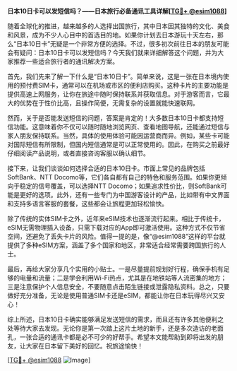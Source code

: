 **日本10日卡可以发短信吗？——日本旅行必备通讯工具详解[[TG💪+ @esim1088](https://t.me/s/esim1088)]**

随着全球化的推进，越来越多的人选择出国旅行，其中日本因其独特的文化、美食和风景，成为不少人心目中的首选目的地。如果你计划去日本游玩十天左右，那么“日本10日卡”无疑是一个非常方便的选择。不过，很多初次前往日本的朋友可能会有疑问：日本10日卡可以发短信吗？今天我们就来详细解答这个问题，并为大家推荐一些适合旅行者的通讯解决方案。

首先，我们先来了解一下什么是“日本10日卡”。简单来说，这是一张在日本境内使用的预付费SIM卡，通常可以在机场或市区的便利店购买。这种卡片的主要功能是提供高速上网服务，让你在旅途中随时保持联系并获取信息。对于游客而言，它最大的优势在于性价比高，且操作简便，无需复杂的设置就能快速联网。

然而，关于是否能发送短信的问题，答案是肯定的！大多数日本10日卡都支持短信功能。这意味着你不仅可以随时随地浏览网页、查看地图导航，还能通过短信与家人朋友保持联系。当然，具体的使用体验可能因运营商而异。例如，某些卡可能对国际短信有所限制，但国内短信通常是可以正常使用的。因此，在购买之前最好仔细阅读产品说明，或者直接咨询客服以确认细节。

接下来，让我们谈谈如何选择合适的日本10日卡。市面上常见的品牌包括SoftBank、NTT Docomo等，它们各自都有自己的特色和服务范围。如果你更倾向于稳定的信号覆盖，可以选择NTT Docomo；如果追求性价比，则SoftBank可能是更好的选项。此外，还有一些专门为中国游客设计的产品，比如带有中文界面和支持多语言客服的套餐，这些都会让旅程更加轻松愉快。

除了传统的实体SIM卡之外，近年来eSIM技术也逐渐流行起来。相比于传统卡，eSIM无需物理插入设备，只需下载对应的App即可激活使用。这种方式不仅节省空间，还避免了丢失卡片的风险。值得一提的是，像“@esim1088”这样的平台就提供了多种eSIM方案，涵盖了多个国家和地区，非常适合经常需要跨国旅行的人士。

最后，再给大家分享几个实用的小贴士。一是尽量提前规划好行程，确保手机有足够的电量和流量；二是学会利用Wi-Fi热点，尤其是在地铁站等人流密集的地方；三是注意保护个人信息安全，不要随意点击陌生链接或泄露隐私资料。总之，只要做好充分准备，无论是使用普通SIM卡还是eSIM，都能让你在日本玩得尽兴又安心！

综上所述，日本10日卡确实能够满足发送短信的需求，而且还有许多其他便利之处等待大家去发现。无论你是第一次踏上这片土地的新手，还是多次造访的老面孔，一张合适的通讯卡都是必不可少的好帮手。希望本文能帮助到即将出发的朋友，让大家在日本留下美好的回忆。祝旅途愉快！

[[TG💪+ @esim1088](https://t.me/s/esim1088) ![Image](https://i.postimg.cc/4NQfJmqS/Snipaste-2025-05-13-00-14-12.png)]